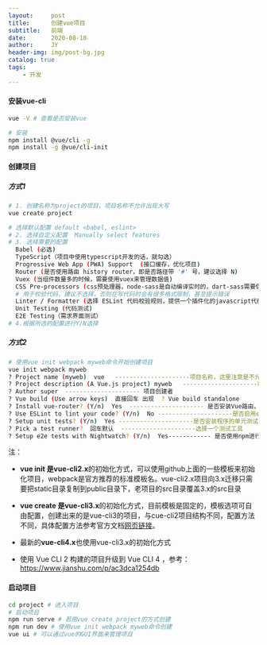 ```yaml
---
layout:     post
title:      创建vue项目
subtitle:   前端
date:       2020-08-10
author:     JY
header-img: img/post-bg.jpg
catalog: true
tags:
    - 开发
---
```




#### 安装vue-cli

```bash
vue -V # 查看是否安装vue

# 安装
npm install @vue/cli -g 
npm install -g @vue/cli-init
```



#### 创建项目

##### 方式1

```bash
# 1. 创建名称为project的项目，项目名称不允许出现大写
vue create project 

# 选择默认配置 default <babel, eslint>
# 2. 选择自定义配置  Manually select features 
# 3. 选择需要的配置
  Babel (必选)
  TypeScript（项目中使用typescript开发的话，就勾选）
  Progressive Web App (PWA) Support  (接口缓存，优化项目)
  Router (是否使用路由 history router，即是否路径带 '#' 号，建议选择 N)
  Vuex (当组件数量多的时候，需要使用vuex来管理数据值)
  CSS Pre-processors (css预处理器，node-sass是自动编译实时的，dart-sass需要保存后才会生效)
  # 用于校验代码，建议不选择，否则在写代码时会有很多格式限制，甚至提示错误
  Linter / Formatter (选择 ESLint 代码校验规则，提供一个插件化的javascript代码检测工具，ESLint + Prettier 使用较多)
  Unit Testing (代码测试)
  E2E Testing（需求界面测试）
# 4.根据所选的配置进行Y/N选择
```



##### 方式2

```bash
# 使用vue init webpack myweb命令开始创建项目
vue init webpack myweb
? Project name (myweb)  vue   ---------------------项目名称，这里注意是不允许出现大写字母的。
? Project description (A Vue.js project) myweb   ---------------------项目描述
? Author super  --------------------- 项目创建者
? Vue build (Use arrow keys)  直接回车 出现  ? Vue build standalone
? Install vue-router? (Y/n)  Yes  --------------------- 是否安装Vue路由，通过路由控制页面跳转
? Use ESLint to lint your code? (Y/n)  No ---------------------是否启用eslint检测规则，建议选择No
? Setup unit tests? (Y/n)  Yes ---------------------是否安装程序的单元测试
? Pick a test runner?  回车默认  ---------------------选择一个测试工具
? Setup e2e tests with Nightwatch? (Y/n)  Yes------------ 是否使用npm进行安装刚刚的配置
```



注：

- **vue init 是vue-cli2.x**的初始化方式，可以使用github上面的一些模板来初始化项目，webpack是官方推荐的标准模板名。vue-cli2.x项目向3.x迁移只需要把static目录复制到public目录下，老项目的src目录覆盖3.x的src目录
- **vue create 是vue-cli3.x**的初始化方式，目前模板是固定的，模板选项可自由配置，创建出来的是vue-cli3的项目，与cue-cli2项目结构不同，配置方法不同，具体配置方法参考官方文档[网页链接](https://cli.vuejs.org/zh/guide/)。

- 最新的**vue-cli4.x**也使用vue-cli3.x的初始化方式
- 使用 Vue CLI 2 构建的项目升级到 Vue CLI 4 ，参考：https://www.jianshu.com/p/ac3dca1254db

 

#### 启动项目

```bash
cd project # 进入项目 
# 启动项目
npm run serve # 若用vue create project的方式创建
npm run dev # 使用vue init webpack myweb命令创建
vue ui # 可以通过vue的GUI界面来管理项目
```

